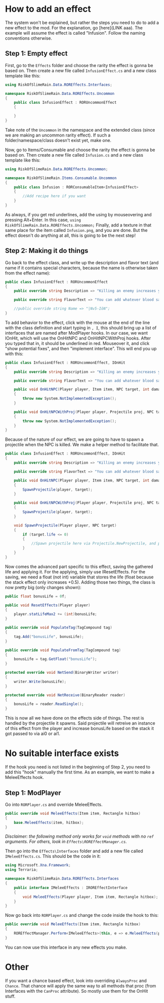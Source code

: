 ﻿# How to add an effect

The system won't be explained, but rather the steps you need to do to add a new effect to the mod.
For the explanation, go [here](LINK aaa). The example will assume the effect is called "Infusion". Follow the naming conventions otherwise.

## Step 1: Empty effect
First, go to the `Effects` folder and choose the rarity the effect is gonna be based on.
Then create a new file called `InfusionEffect.cs` and a new class template like this:

```csharp
using RiskOfSlimeRain.Data.ROREffects.Interfaces;

namespace RiskOfSlimeRain.Data.ROREffects.Uncommon
{
	public class InfusionEffect : RORUncommonEffect
	{

	}
}
```

Take note of the `Uncommon` in the namespace and the extended class (since we are making an uncommon rarity effect).
If such a folder/namespace/class doesn't exist yet, make one.

Now, go to Items/Consumable and choose the rarity the effect is gonna be based on.
Then create a new file called `Infusion.cs` and a new class template like this:

```csharp
using RiskOfSlimeRain.Data.ROREffects.Uncommon;

namespace RiskOfSlimeRain.Items.Consumable.Uncommon
{
	public class Infusion : RORConsumableItem<InfusionEffect>
	{
		//Add recipe here if you want
	}
}
```

As always, if you get red underlines, add the using by mouseovering and pressing Alt+Enter.
In this case, `using RiskOfSlimeRain.Data.ROREffects.Uncommon;`
Finally, add a texture in that same place for the item called `Infusion.png`, and you are done.
But the effect doesn't do anything at all, this is going to be the next step!

## Step 2: Making it do things

Go back to the effect class, and write up the description and flavor text (and name if it contains special characters, because the name is otherwise taken from the effect name):
```csharp
public class InfusionEffect : RORUncommonEffect
{
	public override string Description => "Killing an enemy increases your health permanently by 1";

	public override string FlavorText => "You can add whatever blood sample you want, as far as I know.\nRemember that sampling from other creatures is a great basis for experimentation!";

	//public override string Name => "|Nv5-IôN";
}
```

To add behavior to the effect, click with the mouse at the end of the line with the class definition and start typing in `, I`, this should bring up a list of interfaces that are named after ModPlayer hooks. In our case, we want IOnHit, which will use the OnHitNPC and OnHitNPCWithProj hooks.
After you typed that in, it should be underlined in red. Mouseover it, and click "show potential fixes", and then "implement interface". This will end you up with this:

```csharp
public class InfusionEffect : RORUncommonEffect, IOnHit
{
	public override string Description => "Killing an enemy increases your health permanently by 1";

	public override string FlavorText => "You can add whatever blood sample you want, as far as I know.\nRemember that sampling from other creatures is a great basis for experimentation!";

	public void OnHitNPC(Player player, Item item, NPC target, int damage, float knockback, bool crit)
	{
		throw new System.NotImplementedException();
	}

	public void OnHitNPCWithProj(Player player, Projectile proj, NPC target, int damage, float knockback, bool crit)
	{
		throw new System.NotImplementedException();
	}
}
```

Because of the nature of our effect, we are going to have to spawn a projectile when the NPC is killed. We make a helper method to facilitate that.

```csharp
public class InfusionEffect : RORUncommonEffect, IOnHit
{
	public override string Description => "Killing an enemy increases your health permanently by 1";

	public override string FlavorText => "You can add whatever blood sample you want, as far as I know.\nRemember that sampling from other creatures is a great basis for experimentation!";

	public void OnHitNPC(Player player, Item item, NPC target, int damage, float knockback, bool crit)
	{
		SpawnProjectile(player, target);
	}

	public void OnHitNPCWithProj(Player player, Projectile proj, NPC target, int damage, float knockback, bool crit)
	{
		SpawnProjectile(player, target);
	}

	void SpawnProjectile(Player player, NPC target)
	{
		if (target.life <= 0)
		{
			//Spawn projectile here via Projectile.NewProjectile, and pass the life increase * Stack as ai0 or ai1
		}
	}
}
```

Now comes the advanced part specific to this effect, saving the gathered life and applying it. For the applying, simply use IResetEffects.
For the saving, we need a float (not int) variable that stores the life (float because the stack effect only increases +0.5).
Adding those two things, the class is now pretty big (only changes shown):

```csharp
public float bonusLife = 0f;

public void ResetEffects(Player player)
{
	player.statLifeMax2 += (int)bonusLife;
}

public override void PopulateTag(TagCompound tag)
{
	tag.Add("bonusLife", bonusLife);
}

public override void PopulateFromTag(TagCompound tag)
{
	bonusLife = tag.GetFloat("bonusLife");
}

protected override void NetSend(BinaryWriter writer)
{
	writer.Write(bonusLife);
}

protected override void NetReceive(BinaryReader reader)
{
	bonusLife = reader.ReadSingle();
}
```

This is now all we have done on the effects side of things. The rest is handled by the projectile it spawns.
Said projectile will retreive an instance of this effect from the player and increase bonusLife based on the stack it got passed to via ai0 or ai1.

# No suitable interface exists
If the hook you need is not listed in the beginning of Step 2, you need to add this "hook" manually the first time.
As an example, we want to make a MeleeEffects hook.

## Step 1: ModPlayer
Go into `RORPlayer.cs` and override MeleeEffects.
```csharp
public override void MeleeEffects(Item item, Rectangle hitbox)
{
	base.MeleeEffects(item, hitbox);
}
```
_Disclaimer: the following method only works for `void` methods with no `ref` arguments. For others, look in `Effects\ROREffectManager.cs`._

Then go into the `Effects\Interfaces` folder and add a new file called `IMeleeEffects.cs`. This should be the code in it:

```csharp
using Microsoft.Xna.Framework;
using Terraria;

namespace RiskOfSlimeRain.Data.ROREffects.Interfaces
{
	public interface IMeleeEffects : IROREffectInterface
	{
		void MeleeEffects(Player player, Item item, Rectangle hitbox);
	}
}
```

Now go back into `RORPlayer.cs` and change the code inside the hook to this:
```csharp
public override void MeleeEffects(Item item, Rectangle hitbox)
{
	ROREffectManager.Perform<IMeleeEffects>(this, e => e.MeleeEffects(player, item, hitbox));
}
```

You can now use this interface in any new effects you make.

# Other
If you want a chance based effect, look into overriding `AlwaysProc` and `Chance`. That chance will apply the same way to all methods that proc (from Interfaces with the `CanProc` attribute).
So mostly use them for the OnHit stuff.